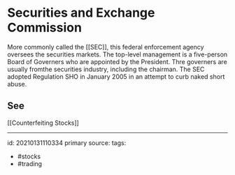# Securities and Exchange Commission
More commonly called the [[SEC]], this federal enforcement agency oversees the securities markets. The top-level management is a five-person Board of Governers who are appointed by the President. Thre governers are usually fromthe securities industry, including the chairman. The SEC adopted Regulation SHO in January 2005 in an attempt to curb naked short abuse.

## See
[[Counterfeiting Stocks]]


---

id: 20210131110334
primary source: 
tags:
- #stocks 
- #trading 